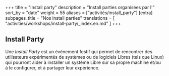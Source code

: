 +++
title = "Install party"
description = "Install parties organisées par l'"
sort_by = "date"
weight = 55
aliases = ["activités/install_party"]
[extra]
subpages_title = "Nos install parties"
translations = [
    "activities/workshops/install-party/_index.en.md"
]
+++

## Install Party

Une *Install Party* est un évènement festif qui permet de rencontrer des
utilisateurs expérimentés de systèmes ou de logiciels Libres (tels que Linux)
qui pourront aider à installer un système Libre sur sa propre machine et/ou à
le configurer, et à partager leur expérience.
